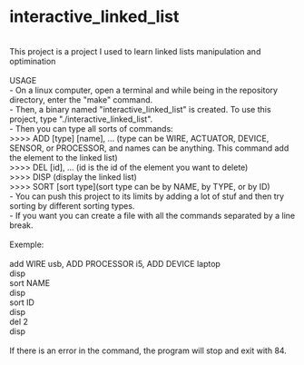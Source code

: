 # interactive_linked_list
\
This project is a project I used to learn linked lists manipulation and optimination\
\
USAGE\
    - On a linux computer, open a terminal and while being in the repository directory, enter the "make" command.\
    - Then, a binary named "interactive_linked_list" is created. To use this project, type "./interactive_linked_list".\
    - Then you can type all sorts of commands:\
    >>>> ADD [type] [name], ... (type can be WIRE, ACTUATOR, DEVICE, SENSOR, or PROCESSOR, and names can be anything. This command add the element to the linked list)\
    >>>> DEL [id], ... (id is the id of the element you want to delete)\
    >>>> DISP (display the linked list)\
    >>>> SORT [sort type](sort type can be by NAME, by TYPE, or by ID)\
    - You can push this project to its limits by adding a lot of stuf and then try sorting by different sorting types.\
    - If you want you can create a file with all the commands separated by a line break.\
\
    Exemple:\
\
    add WIRE usb, ADD PROCESSOR i5, ADD DEVICE laptop\
    disp\
    sort NAME\
    disp\
    sort ID\
    disp\
    del 2\
    disp\
\
    If there is an error in the command, the program will stop and exit with 84.
